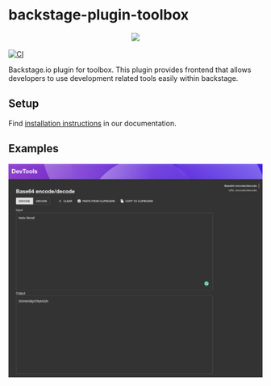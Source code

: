 # backstage-plugin-toolbox

<p align="center">
<img src="https://github.com/drodil/backstage-plugin-toolbox/blob/082c00184af54399e382cb3c44da9292b0fb4abf/docs/images/logo-transparent.png"/>
</p>

[![CI](https://github.com/drodil/backstage-plugin-toolbox/actions/workflows/ci.yaml/badge.svg)](https://github.com/drodil/backstage-plugin-toolbox/actions/workflows/ci.yaml)

Backstage.io plugin for toolbox. This plugin provides frontend that allows developers to use development related
tools easily within backstage.

## Setup

Find [installation instructions](./docs/index.md#installation) in our documentation.

## Examples

![Example 1](./docs/images/example1.png)
